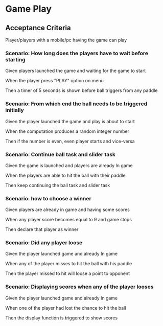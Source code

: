 # Game Play

## Acceptance Criteria

Player/players with a mobile/pc having the game can play

### Scenario: How long does the players have to wait before starting

  Given players launched the game and waiting for the game to start

  When the player press "PLAY" option on menu

  Then a timer of 5 seconds is shown before ball triggers from any paddle

### Scenario: From which end the ball needs to be triggered initially

  Given the player launched the game and play is about to start

  When the computation produces a random integer number

  Then if the number is even, even player starts and vice-versa
  
### Scenario: Continue ball task and slider task

  Given the game is launched and players are already In game

  When the players are able to hit the ball with their paddle

  Then keep continuing the ball task and slider task
  
### Scenario: how to choose a winner

  Given players are already in game and having some scores

  When any player score becomes equal to 9 and game stops

  Then declare that player as winner
  
### Scenario: Did any player loose

  Given the player launched game and already In game

  When any of the player misses to hit the ball with his paddle

  Then the player missed to hit will loose a point to opponent
  
### Scenario: Displaying scores when any of the player looses

  Given the player launched game and already In game

  When one of the player had lost the chance to hit the ball

  Then the display function is triggered to show scores  

